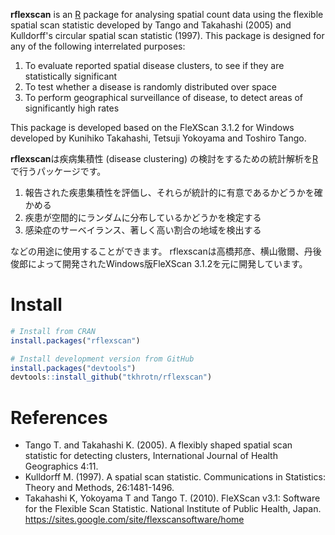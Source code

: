 **rflexscan** is an [R](https://www.r-project.org/) package for analysing spatial count data using the flexible spatial scan statistic developed by Tango and Takahashi (2005) and Kulldorff's circular spatial scan statistic (1997).
This package is designed for any of the following interrelated purposes:

1. To evaluate reported spatial disease clusters, to see if they are statistically significant
2. To test whether a disease is randomly distributed over space
3. To perform geographical surveillance of disease, to detect areas of significantly high rates

This package is developed based on the FleXScan 3.1.2 for Windows developed by Kunihiko Takahashi, Tetsuji Yokoyama and Toshiro Tango.


**rflexscan**は疾病集積性 (disease clustering) の検討をするための統計解析を[R](https://www.r-project.org/)で行うパッケージです。

1. 報告された疾患集積性を評価し、それらが統計的に有意であるかどうかを確かめる
2. 疾患が空間的にランダムに分布しているかどうかを検定する
3. 感染症のサーベイランス、著しく高い割合の地域を検出する

などの用途に使用することができます。
rflexscanは高橋邦彦、横山徹爾、丹後俊郎によって開発されたWindows版FleXScan 3.1.2を元に開発しています。

# Install
```r
# Install from CRAN
install.packages("rflexscan")

# Install development version from GitHub
install.packages("devtools")
devtools::install_github("tkhrotn/rflexscan")
```


# References
 * Tango T. and Takahashi K. (2005). A flexibly shaped spatial scan statistic for detecting clusters, International Journal of Health Geographics 4:11.
 * Kulldorff M. (1997). A spatial scan statistic. Communications in Statistics: Theory and Methods, 26:1481-1496.
 * Takahashi K, Yokoyama T and Tango T. (2010). FleXScan v3.1: Software for the Flexible Scan Statistic. National Institute of Public Health, Japan.
   <https://sites.google.com/site/flexscansoftware/home>
